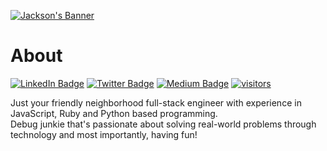 [![Jackson's Banner](https://user-images.githubusercontent.com/53205189/117752570-038afe80-b1e5-11eb-9a59-c2f2600b53d6.png)](https://jacksonchen.dev)

# About
[![LinkedIn Badge](https://img.shields.io/badge/Profile-LinkedIn-informational?style=flat&logo=linkedin&color=0D76A8)](https://www.linkedin.com/in/jacksonchen171/)
[![Twitter Badge](https://img.shields.io/badge/Profile-Twitter-informational?style=flat&logo=twitter&color=1CA2F1)](https://twitter.com/jacksonchen171)
[![Medium Badge](https://img.shields.io/badge/Blog-Medium-black?style=flat&logo=medium)](https://medium.com/@jacksonchen171)
[![visitors](https://visitor-badge.glitch.me/badge?page_id=peawarrior.peawarrior)](https://jacksonchen.dev)

Just your friendly neighborhood full-stack engineer with experience in JavaScript, Ruby and Python based programming.
<br>
Debug junkie that's passionate about solving real-world problems through technology and most importantly, having fun!

